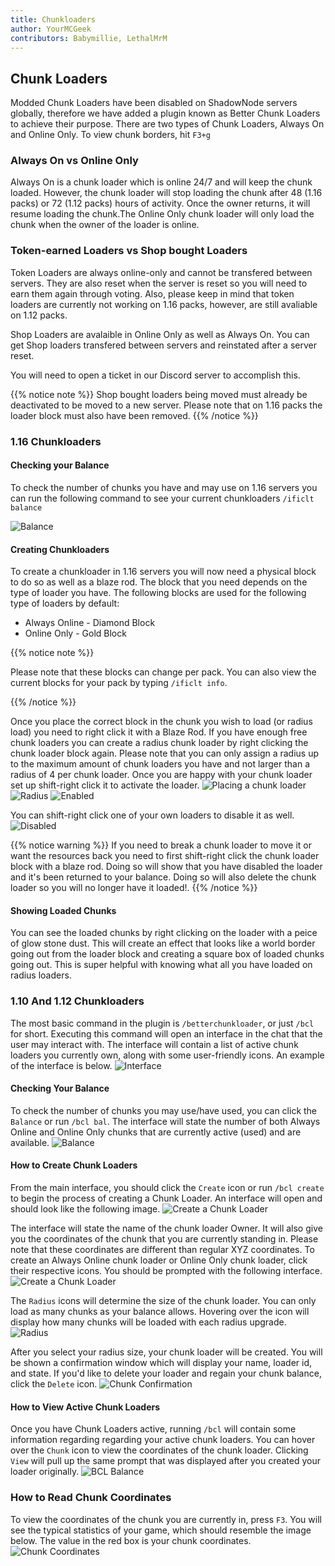 ```yaml
---
title: Chunkloaders
author: YourMCGeek
contributors: Babymillie, LethalMrM
---
```


## Chunk Loaders

Modded Chunk Loaders have been disabled on ShadowNode servers globally, therefore we have added a plugin known as Better Chunk Loaders to achieve their purpose. There are two types of Chunk Loaders, Always On and Online Only. To view chunk borders, hit ``F3+g``

### Always On vs Online Only

Always On is a chunk loader which is online 24/7 and will keep the chunk loaded. However, the chunk loader will stop loading the chunk after 48 (1.16 packs) or 72 (1.12 packs)  hours of activity. Once the owner returns, it will resume loading the chunk.The Online Only chunk loader will only load the chunk when the owner of the loader is online.

### Token-earned Loaders vs Shop bought Loaders

Token Loaders are always online-only and cannot be transfered between servers. They are also reset when the server is reset so you will need to earn them again through voting. Also, please keep in mind that token loaders are currently not working on 1.16 packs, however, are still avaliable on 1.12 packs.

Shop Loaders are avalaible in Online Only as well as Always On. You can get Shop loaders transfered  between servers and reinstated after a server reset. 

You will need to open a ticket in our Discord server to accomplish this.

{{% notice note %}}
Shop bought loaders being moved must already be deactivated to be moved to a new server. Please note that on 1.16 packs the loader block must also have been removed.
{{% /notice %}}


### 1.16 Chunkloaders

#### Checking your Balance

To check the number of chunks you have and may use on 1.16 servers you can run the following command to see your current chunkloaders `/ificlt balance`

![Balance](../../../assets/images/ificlt/ificlt_balance.png)

#### Creating Chunkloaders

To create a chunkloader in 1.16 servers you will now need a physical block to do so as well as a blaze rod. The block that you need depends on the type of loader you have. The following blocks are used for the following type of loaders by default:

* Always Online - Diamond Block
* Online Only - Gold Block

{{% notice note %}}

Please note that these blocks can change per pack. You can also view the current blocks for your pack by typing `/ificlt info`.

{{% /notice %}}

Once you place the correct block in the chunk you wish to load (or radius load) you need to right click it with a Blaze Rod. If you have enough free chunk loaders you can create a radius chunk loader by right clicking the chunk loader block again. Please note that you can only assign a radius up to the maximum amount of chunk loaders you have and not larger than a radius of 4 per chunk loader. Once you are happy with your chunk loader set up shift-right click it to activate the loader. 
![Placing a chunk loader](../../../assets/images/ificlt/ificlt_alwaysonline_prompt.png)
![Radius](../../../assets/images/ificlt/ificlt_radius_prompt.png)
![Enabled](../../../assets/images/ificlt/ificlt_enabled.png)

You can shift-right click one of your own loaders to disable it as well.
![Disabled](../../../assets/images/ificlt/ificlt_disabled.png)

{{% notice warning %}}
If you need to break a chunk loader to move it or want the resources back you need to first shift-right click the chunk loader block with a blaze rod. Doing so will show that you have disabled the loader and it's been returned to your balance. Doing so will also delete the chunk loader so you will no longer have it loaded!.
{{% /notice %}}

#### Showing Loaded Chunks

You can see the loaded chunks by right clicking on the loader with a peice of glow stone dust. This will create an effect that looks like a world border going out from the loader block and creating a square box of loaded chunks going out. This is super helpful with knowing what all you have loaded on radius loaders.

### 1.10 And 1.12 Chunkloaders

The most basic command in the plugin is ``/betterchunkloader``, or just ``/bcl`` for short. Executing this command will open an interface in the chat that the user may interact with. The interface will contain a list of active chunk loaders you currently own, along with some user-friendly icons. An example of the interface is below.
![Interface](../../../assets/images/bcl/bcl_interface.png)

#### Checking Your Balance

To check the number of chunks you may use/have used, you can click the ``Balance`` or run ``/bcl bal``. The interface will state the number of both Always Online and Online Only chunks that are currently active (used) and are available.
![Balance](../../../assets/images/bcl/bcl_balance.png)

#### How to Create Chunk Loaders

From the main interface, you should click the ``Create`` icon or run ``/bcl create`` to begin the process of creating a Chunk Loader. An interface will open and should look like the following image.
![Create a Chunk Loader](../../../assets/images/bcl/bcl_create.png)

The interface will state the name of the chunk loader Owner. It will also give you the coordinates of the chunk that you are currently standing in. Please note that these coordinates are different than regular XYZ coordinates. To create an Always Online chunk loader or Online Only chunk loader, click their respective icons. You should be prompted with the following interface.
![Create a Chunk Loader](../../../assets/images/bcl/bcl_create2.png)

The ``Radius`` icons will determine the size of the chunk loader. You can only load as many chunks as your balance allows. Hovering over the icon will display how many chunks will be loaded with each radius upgrade.
![Radius](../../../assets/images/bcl/bcl_create3.png)

After you select your radius size, your chunk loader will be created. You will be shown a confirmation window which will display your name, loader id, and state. If you'd like to delete your loader and regain your chunk balance, click the ``Delete`` icon.
![Chunk Confirmation](../../../assets/images/bcl/bcl_created.png)

#### How to View Active Chunk Loaders

Once you have Chunk Loaders active, running ``/bcl`` will contain some information regarding regarding your active chunk loaders. You can hover over the ``Chunk`` icon to view the coordinates of the chunk loader. Clicking ``View`` will pull up the same prompt that was displayed after you created your loader originally.
![BCL Balance](../../../assets/images/bcl/bcl_list.png)

### How to Read Chunk Coordinates

To view the coordinates of the chunk you are currently in, press ``F3``. You will see the typical statistics of your game, which should resemble the image below. The value in the red box is your chunk coordinates.
![Chunk Coordinates](../../../assets/images/bcl/bcl_chunkcoords.png)
